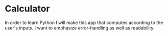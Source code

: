 # Calculator
In order to learn Python I will make this app that computes according to the user's inputs. I want to emphasize error-handling as well as readability.
